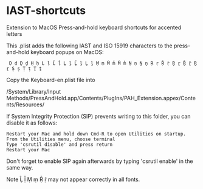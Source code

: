 # IAST-shortcuts
Extension to MacOS Press-and-hold keyboard shortcuts for accented letters

This .plist adds the following IAST and ISO 15919 characters to the press-and-hold keyboard popups on MacOS:

     Ḍ ḍ Ḏ ḏ Ḥ ḥ Ḷ ḷ Ḹ ḹ L̥ l̥ L̥̄ l̥̄ Ḻ ḻ Ṃ ṃ M̊ m̊ M̐ m̐ Ṇ ṇ Ṉ ṉ Ṛ ṛ Ṝ ṝ R̥ r̥ R̥̄ r̥̄ Ṟ ṟ Ṣ ṣ Ṭ ṭ Ṯ ṯ

Copy the Keyboard-en.plist file into 

/System/Library/Input Methods/PressAndHold.app/Contents/PlugIns/PAH_Extension.appex/Contents/Resources/

If System Integrity Protection (SIP) prevents writing to this folder, you can disable it as follows:

    Restart your Mac and hold down Cmd-R to open Utilities on startup.
    From the Utilities menu, choose terminal
    Type 'csrutil disable' and press return
    Restart your Mac
    
Don't forget to enable SIP again afterwards by typing 'csrutil enable' in the same way.
    
Note Ḹ ḹ Ṃ ṃ Ṝ ṝ may not appear correctly in all fonts.
